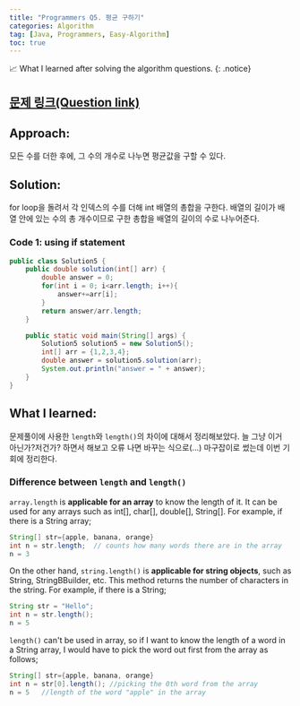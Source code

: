 ```yaml
---
title: "Programmers Q5. 평균 구하기"
categories: Algorithm
tag: [Java, Programmers, Easy-Algorithm]
toc: true
---
```


📈 What I learned after solving the algorithm questions.
{: .notice}

## [문제 링크(Question link)](https://school.programmers.co.kr/learn/courses/30/lessons/12944)

## Approach:
모든 수를 더한 후에, 그 수의 개수로 나누면 평균값을 구할 수 있다. 

## Solution:
for loop을 돌려서 각 인덱스의 수를 더해 int 배열의 총합을 구한다. 배열의 길이가 배열 안에 있는 수의 총 개수이므로 구한 총합을 배열의 길이의 수로 나누어준다.

### Code 1: using if statement
```java
public class Solution5 {
    public double solution(int[] arr) {
        double answer = 0;
        for(int i = 0; i<arr.length; i++){
            answer+=arr[i];
        }
        return answer/arr.length;
    }

    public static void main(String[] args) {
        Solution5 solution5 = new Solution5();
        int[] arr = {1,2,3,4};
        double answer = solution5.solution(arr);
        System.out.println("answer = " + answer);
    }
}
```

## What I learned:
문제풀이에 사용한 ```length```와 ```length()```의 차이에 대해서 정리해보았다. 늘 그냥 이거 아닌가?저건가? 하면서 해보고 오류 나면 바꾸는 식으로(...) 마구잡이로 썼는데 이번 기회에 정리한다.

### Difference between ```length``` and ```length()```

```array.length``` is **applicable for an array** to know the length of it. It can be used for any arrays such as int[], char[], double[], String[].
For example, if there is a String array;
```java
String[] str={apple, banana, orange}
int n = str.length;  // counts how many words there are in the array
n = 3
```

On the other hand, ```string.length()``` is **applicable for string objects**, such as String, StringBBuilder, etc. This method returns the number of characters in the string.
For example, if there is a String;
```java
String str = "Hello";
int n = str.length();
n = 5
```
```length()``` can't be used in array, so if I want to know the length of a word in a String array, I would have to pick the word out first from the array as follows;
```java
String[] str={apple, banana, orange}
int n = str[0].length(); //picking the 0th word from the array
n = 5   //length of the word "apple" in the array
```